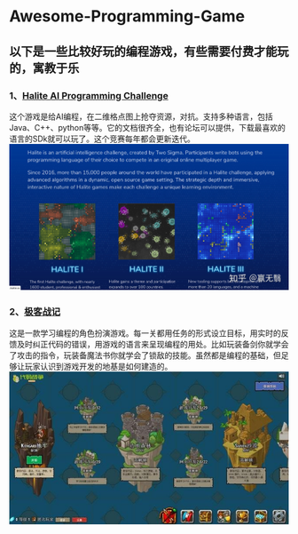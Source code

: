 # Awesome-Programming-Game
## 以下是一些比较好玩的编程游戏，有些需要付费才能玩的，寓教于乐
### 1、[Halite AI Programming Challenge](https://halite.io)
这个游戏是给AI编程，在二维格点图上抢夺资源，对抗。支持多种语言，包括Java、C++、python等等。它的文档很齐全，也有论坛可以提供，下载最喜欢的语言的SDk就可以玩了。这个竞赛每年都会更新迭代。
![](https://github.com/xwr96/Awesome-Programming-Game/blob/master/Image/1.jpg)
### 2、[极客战记](https://codecombat.163.com/play)
这是一款学习编程的角色扮演游戏。每一关都用任务的形式设立目标，用实时的反馈及时纠正代码的错误，用游戏的语言来呈现编程的用处。比如玩装备剑你就学会了攻击的指令，玩装备魔法书你就学会了锁敌的技能。虽然都是编程的基础，但足够让玩家认识到游戏开发的地基是如何建造的。
![](https://github.com/xwr96/Awesome-Programming-Game/blob/master/Image/2.jpg)
